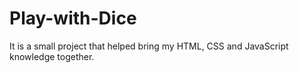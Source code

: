 # Play-with-Dice
It is a small project that helped bring my HTML, CSS and JavaScript knowledge together. 
